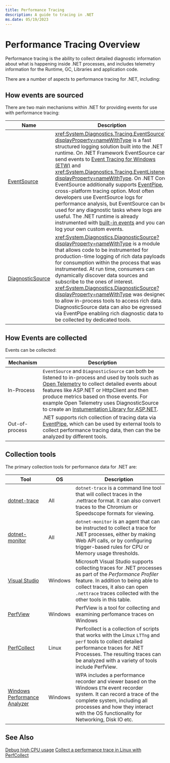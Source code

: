 ```yaml
---
title: Performance Tracing
description: A guide to tracing in .NET
ms.date: 05/19/2023
---
```

# Performance Tracing Overview

Performance tracing is the ability to collect detailed diagnostic information about what is happening inside .NET processes, and includes telemetry information for the Runtime, GC, Libraries and application code.

There are a number of aspects to performance tracing for .NET, including:

## How events are sourced

There are two main mechanisms within .NET for providing events for use with performance tracing:

| Name | Description |
| --- | --- |
| [EventSource](./eventsource.md) | <xref:System.Diagnostics.Tracing.EventSource?displayProperty=nameWithType> is a fast structured logging solution built into the .NET runtime. On .NET Framework EventSource can send events to [Event Tracing for Windows (ETW)](/windows/win32/etw/event-tracing-portal) and <xref:System.Diagnostics.Tracing.EventListener?displayProperty=nameWithType>. On .NET Core EventSource additionally supports [EventPipe](./eventpipe.md), a cross-platform tracing option. Most often developers use EventSource logs for performance analysis, but EventSource can be used for any diagnostic tasks where logs are useful. The .NET runtime is already instrumented with [built-in events](./well-known-event-providers.md) and you can log your own custom events. |
| [DiagnosticSource](./diagnosticsource-diagnosticlistener.md) | <xref:System.Diagnostics.DiagnosticSource?displayProperty=nameWithType> is a module that allows code to be instrumented for production-time logging of rich data payloads for consumption within the process that was instrumented. At run time, consumers can dynamically discover data sources and subscribe to the ones of interest. <xref:System.Diagnostics.DiagnosticSource?displayProperty=nameWithType> was designed to allow in-process tools to access rich data. DiagnosticSource data can also be egressed via EventPipe enabling rich diagnostic data to be collected by dedicated tools. |

## How Events are collected

Events can be collected:

| Mechanism | Description |
| --- | --- |
| In-Process | `EventSource` and `DiagnosticSource` can both be listened to in-process and used by tools such as [Open Telemetry](https://opentelemetry.io/docs/instrumentation/net/) to collect detailed events about features like ASP.NET or HttpClient and then produce metrics based on those events. For example Open Telemetry uses DiagnosticSource to create an [Instumentation Library for ASP.NET](https://github.com/open-telemetry/opentelemetry-dotnet/blob/main/src/OpenTelemetry.Instrumentation.AspNetCore/README.md). |
| Out-of-process | .NET supports rich collection of tracing data via [EventPipe](./eventpipe.md), which can be used by external tools to collect performance tracing data, then can the be analyzed by different tools. |

## Collection tools

The primary collection tools for performance data for .NET are:

| Tool | OS | Description |
| --- | --- | --- |
| [dotnet-trace](./dotnet-trace.md) | All | `dotnet-trace` is a command line tool that will collect traces in the .nettrace format. It can also convert traces to the Chromium or Speedscope formats for viewing. |
| [dotnet-monitor](./dotnet-monitor.md) | All | `dotnet-monitor` is an agent that can be instructed to collect a trace for .NET processes, either by making Web API calls, or by configuring trigger-based rules for CPU or Memory usage thresholds. |
| [Visual Studio](https://learn.microsoft.com/visualstudio/profiling/events-viewer?view=vs-2022) | Windows | Microsoft Visual Studio supports collecting traces for .NET processes as part of the *Performance Profiler* feature. In addition to being able to collect traces, it also can open `.nettrace` traces collected with the other tools in this table. |
| [PerfView](https://github.com/Microsoft/perfview) | Windows | PerfView is a tool for collecting and examining perfomance traces on Windows |
| [PerfCollect](./trace-perfcollect-lttng.md) | Linux | Perfcollect is a collection of scripts that works with the Linux `LTTng` and `perf` tools to collect detailed performance traces for .NET Processes. The resulting traces can be analyzed with a variety of tools include PerfView. |
| [Windows Performance Analyzer](https://learn.microsoft.com/windows-hardware/test/wpt/wpt-getting-started-portal) | Windows | WPA includes a performance recorder and viewer based on the Windows `ETW` event recorder system. It can record a trace of the complete system, including all processes and how they interact with the OS functionality for Networking, Disk IO etc. |

## See Also

[Debug high CPU usage](./debug-highcpu.md)
[Collect a performance trace in Linux with PerfCollect](./trace-perfcollect-lttng.md)